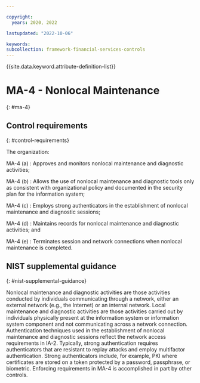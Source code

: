 ```yaml
---

copyright:
  years: 2020, 2022

lastupdated: "2022-10-06"

keywords: 
subcollection: framework-financial-services-controls
---
```


{{site.data.keyword.attribute-definition-list}}

               
# MA-4 - Nonlocal Maintenance
{: #ma-4}

## Control requirements
{: #control-requirements}

The organization:

MA-4 (a)
    : Approves and monitors nonlocal maintenance and diagnostic activities;

MA-4 (b)
    : Allows the use of nonlocal maintenance and diagnostic tools only as consistent with organizational policy and documented in the security plan for the information system;

MA-4 (c)
    : Employs strong authenticators in the establishment of nonlocal maintenance and diagnostic sessions;

MA-4 (d)
    : Maintains records for nonlocal maintenance and diagnostic activities; and

MA-4 (e)
    : Terminates session and network connections when nonlocal maintenance is completed.

## NIST supplemental guidance
{: #nist-supplemental-guidance}

Nonlocal maintenance and diagnostic activities are those activities conducted by individuals communicating through a network, either an external network (e.g., the Internet) or an internal network. Local maintenance and diagnostic activities are those activities carried out by individuals physically present at the information system or information system component and not communicating across a network connection. Authentication techniques used in the establishment of nonlocal maintenance and diagnostic sessions reflect the network access requirements in IA-2. Typically, strong authentication requires authenticators that are resistant to replay attacks and employ multifactor authentication. Strong authenticators include, for example, PKI where certificates are stored on a token protected by a password, passphrase, or biometric. Enforcing requirements in MA-4 is accomplished in part by other controls.





